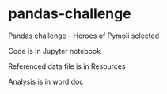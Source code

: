 # pandas-challenge
Pandas challenge - Heroes of Pymoli selected


Code is in Jupyter notebook

Referenced data file is in Resources

Analysis is in word doc

